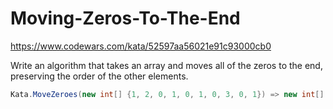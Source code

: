 # Moving-Zeros-To-The-End
https://www.codewars.com/kata/52597aa56021e91c93000cb0

Write an algorithm that takes an array and moves all of the zeros to the end, preserving the order of the other elements.

```c#
Kata.MoveZeroes(new int[] {1, 2, 0, 1, 0, 1, 0, 3, 0, 1}) => new int[] {1, 2, 1, 1, 3, 1, 0, 0, 0, 0}
```
